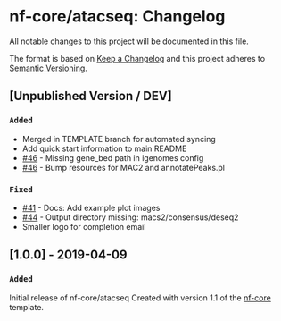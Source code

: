 # nf-core/atacseq: Changelog

All notable changes to this project will be documented in this file.

The format is based on [Keep a Changelog](http://keepachangelog.com/en/1.0.0/)
and this project adheres to [Semantic Versioning](http://semver.org/spec/v2.0.0.html).

## [Unpublished Version / DEV]

### `Added`

* Merged in TEMPLATE branch for automated syncing
* Add quick start information to main README
* [#46](https://github.com/nf-core/atacseq/issues/46) - Missing gene_bed path in igenomes config
* [#46](https://github.com/nf-core/atacseq/issues/46) - Bump resources for MAC2 and annotatePeaks.pl

### `Fixed`

* [#41](https://github.com/nf-core/atacseq/issues/41) - Docs: Add example plot images
* [#44](https://github.com/nf-core/atacseq/issues/44) - Output directory missing: macs2/consensus/deseq2
* Smaller logo for completion email

## [1.0.0] - 2019-04-09

### `Added`
Initial release of nf-core/atacseq
Created with version 1.1 of the [nf-core](http://nf-co.re/) template.
